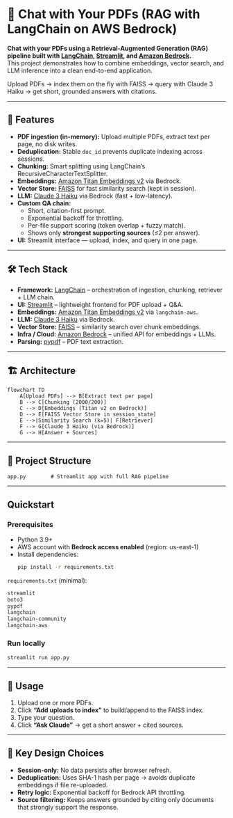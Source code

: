 # 📄 Chat with Your PDFs (RAG with LangChain on AWS Bedrock)


**Chat with your PDFs using a Retrieval-Augmented Generation (RAG) pipeline built with [LangChain](https://www.langchain.com/), [Streamlit](https://streamlit.io/), and [Amazon Bedrock](https://aws.amazon.com/bedrock/).**  
This project demonstrates how to combine embeddings, vector search, and LLM inference into a clean end-to-end application.  

Upload PDFs → index them on the fly with FAISS → query with Claude 3 Haiku → get short, grounded answers with citations.

---

## 🚀 Features
- **PDF ingestion (in-memory):** Upload multiple PDFs, extract text per page, no disk writes.  
- **Deduplication:** Stable `doc_id` prevents duplicate indexing across sessions.  
- **Chunking:** Smart splitting using LangChain’s RecursiveCharacterTextSplitter.  
- **Embeddings:** [Amazon Titan Embeddings v2](https://aws.amazon.com/bedrock/) via Bedrock.  
- **Vector Store:** [FAISS](https://faiss.ai/) for fast similarity search (kept in session).  
- **LLM:** [Claude 3 Haiku](https://www.anthropic.com/news/claude-3-family) via Bedrock (fast + low-latency).  
- **Custom QA chain:**  
  - Short, citation-first prompt.  
  - Exponential backoff for throttling.  
  - Per-file support scoring (token overlap + fuzzy match).  
  - Shows only **strongest supporting sources** (≤2 per answer).  
- **UI:** Streamlit interface — upload, index, and query in one page.  

---

## 🛠️ Tech Stack
- **Framework:** [LangChain](https://www.langchain.com/) – orchestration of ingestion, chunking, retriever + LLM chain.  
- **UI:** [Streamlit](https://streamlit.io/) – lightweight frontend for PDF upload + Q&A.  
- **Embeddings:** [Amazon Titan Embeddings v2](https://aws.amazon.com/bedrock/) via `langchain-aws`.  
- **LLM:** [Claude 3 Haiku](https://www.anthropic.com/news/claude-3-family) via Bedrock.  
- **Vector Store:** [FAISS](https://faiss.ai/) – similarity search over chunk embeddings.  
- **Infra / Cloud:** [Amazon Bedrock](https://aws.amazon.com/bedrock/) – unified API for embeddings + LLMs.  
- **Parsing:** [pypdf](https://pypi.org/project/pypdf/) – PDF text extraction.  

---

## 🏗️ Architecture
```
flowchart TD
    A[Upload PDFs] --> B[Extract text per page]
    B --> C[Chunking (2000/200)]
    C --> D[Embeddings (Titan v2 on Bedrock)]
    D --> E[FAISS Vector Store in session_state]
    E -->|Similarity Search (k=5)| F[Retriever]
    F --> G[Claude 3 Haiku (via Bedrock)]
    G --> H[Answer + Sources]
```

---

## 📂 Project Structure
```
app.py        # Streamlit app with full RAG pipeline
```

---

## Quickstart

### Prerequisites
- Python 3.9+
- AWS account with **Bedrock access enabled** (region: us-east-1)
- Install dependencies:
  ```bash
  pip install -r requirements.txt
  ```

`requirements.txt` (minimal):
```txt
streamlit
boto3
pypdf
langchain
langchain-community
langchain-aws
```

### Run locally
```bash
streamlit run app.py
```
---

## 🎯 Usage
1. Upload one or more PDFs.  
2. Click **“Add uploads to index”** to build/append to the FAISS index.  
3. Type your question.  
4. Click **“Ask Claude”** → get a short answer + cited sources.  

---

## 🧩 Key Design Choices
- **Session-only:** No data persists after browser refresh.  
- **Deduplication:** Uses SHA-1 hash per page -> avoids duplicate embeddings if file re-uploaded.  
- **Retry logic:** Exponential backoff for Bedrock API throttling.  
- **Source filtering:** Keeps answers grounded by citing only documents that strongly support the response.  
